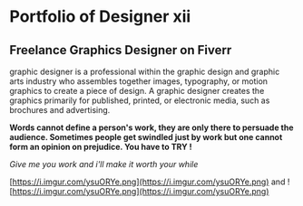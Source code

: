 
# Portfolio of Designer xii
## Freelance Graphics Designer on Fiverr 

 graphic designer is a professional within the graphic design and graphic arts industry who assembles together images, typography, or motion graphics to create a piece of design. A graphic designer creates the graphics primarily for published, printed, or electronic media, such as brochures and advertising. 
 
 
**Words cannot define a person's work, they are only there to persuade the audience. Sometimes people get swindled just by work but one cannot form an opinion on prejudice. You have to TRY !** 

_Give me you work and i'll make it worth your while_

[https://i.imgur.com/ysuORYe.png](https://i.imgur.com/ysuORYe.png) and ![https://i.imgur.com/ysuORYe.png](https://i.imgur.com/ysuORYe.png)



